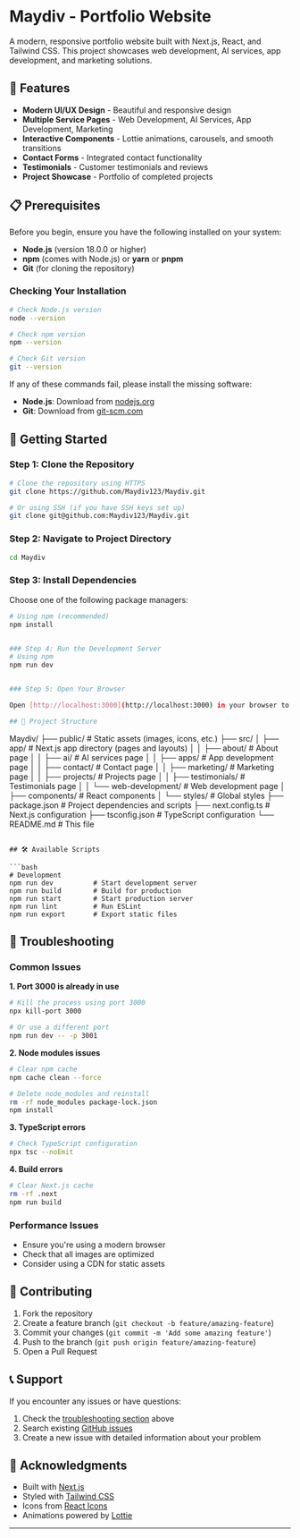 # Maydiv - Portfolio Website

A modern, responsive portfolio website built with Next.js, React, and Tailwind CSS. This project showcases web development, AI services, app development, and marketing solutions.

## 🌟 Features

- **Modern UI/UX Design** - Beautiful and responsive design
- **Multiple Service Pages** - Web Development, AI Services, App Development, Marketing
- **Interactive Components** - Lottie animations, carousels, and smooth transitions
- **Contact Forms** - Integrated contact functionality
- **Testimonials** - Customer testimonials and reviews
- **Project Showcase** - Portfolio of completed projects

## 📋 Prerequisites

Before you begin, ensure you have the following installed on your system:

- **Node.js** (version 18.0.0 or higher)
- **npm** (comes with Node.js) or **yarn** or **pnpm**
- **Git** (for cloning the repository)

### Checking Your Installation

```bash
# Check Node.js version
node --version

# Check npm version
npm --version

# Check Git version
git --version
```

If any of these commands fail, please install the missing software:

- **Node.js**: Download from [nodejs.org](https://nodejs.org/)
- **Git**: Download from [git-scm.com](https://git-scm.com/)

## 🚀 Getting Started

### Step 1: Clone the Repository

```bash
# Clone the repository using HTTPS
git clone https://github.com/Maydiv123/Maydiv.git

# Or using SSH (if you have SSH keys set up)
git clone git@github.com:Maydiv123/Maydiv.git
```

### Step 2: Navigate to Project Directory

```bash
cd Maydiv
```

### Step 3: Install Dependencies

Choose one of the following package managers:

```bash
# Using npm (recommended)
npm install


### Step 4: Run the Development Server
# Using npm
npm run dev


### Step 5: Open Your Browser

Open [http://localhost:3000](http://localhost:3000) in your browser to view the application.

## 📁 Project Structure

```
Maydiv/
├── public/                 # Static assets (images, icons, etc.)
├── src/
│   ├── app/               # Next.js app directory (pages and layouts)
│   │   ├── about/         # About page
│   │   ├── ai/            # AI services page
│   │   ├── apps/          # App development page
│   │   ├── contact/       # Contact page
│   │   ├── marketing/     # Marketing page
│   │   ├── projects/      # Projects page
│   │   ├── testimonials/  # Testimonials page
│   │   └── web-development/ # Web development page
│   ├── components/        # React components
│   └── styles/           # Global styles
├── package.json          # Project dependencies and scripts
├── next.config.ts        # Next.js configuration
├── tsconfig.json         # TypeScript configuration
└── README.md            # This file
```

## 🛠️ Available Scripts

```bash
# Development
npm run dev          # Start development server
npm run build        # Build for production
npm run start        # Start production server
npm run lint         # Run ESLint
npm run export       # Export static files
```



## 🐛 Troubleshooting

### Common Issues

**1. Port 3000 is already in use**
```bash
# Kill the process using port 3000
npx kill-port 3000

# Or use a different port
npm run dev -- -p 3001
```

**2. Node modules issues**
```bash
# Clear npm cache
npm cache clean --force

# Delete node_modules and reinstall
rm -rf node_modules package-lock.json
npm install
```

**3. TypeScript errors**
```bash
# Check TypeScript configuration
npx tsc --noEmit
```

**4. Build errors**
```bash
# Clear Next.js cache
rm -rf .next
npm run build
```

### Performance Issues

- Ensure you're using a modern browser
- Check that all images are optimized
- Consider using a CDN for static assets

## 🤝 Contributing

1. Fork the repository
2. Create a feature branch (`git checkout -b feature/amazing-feature`)
3. Commit your changes (`git commit -m 'Add some amazing feature'`)
4. Push to the branch (`git push origin feature/amazing-feature`)
5. Open a Pull Request

## 📞 Support

If you encounter any issues or have questions:

1. Check the [troubleshooting section](#-troubleshooting) above
2. Search existing [GitHub issues](https://github.com/Maydiv123/Maydiv/issues)
3. Create a new issue with detailed information about your problem



## 🙏 Acknowledgments

- Built with [Next.js](https://nextjs.org/)
- Styled with [Tailwind CSS](https://tailwindcss.com/)
- Icons from [React Icons](https://react-icons.github.io/react-icons/)
- Animations powered by [Lottie](https://lottiefiles.com/)

---

